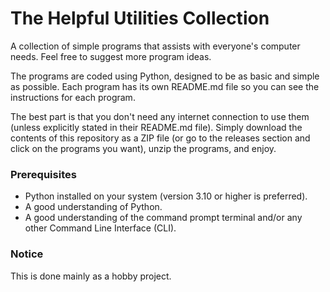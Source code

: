 # The Helpful Utilities Collection
A collection of simple programs that assists with everyone's computer needs.
Feel free to suggest more program ideas.

The programs are coded using Python, designed to be as basic and simple as possible.
Each program has its own README.md file so you can see the instructions for each program.

The best part is that you don't need any internet connection to use them (unless explicitly stated in their README.md file).
Simply download the contents of this repository as a ZIP file (or go to the releases section and click on the programs you want), unzip the programs, and enjoy.

### Prerequisites

- Python installed on your system (version 3.10 or higher is preferred).
- A good understanding of Python.
- A good understanding of the command prompt terminal and/or any other Command Line Interface (CLI).

### Notice

This is done mainly as a hobby project.
